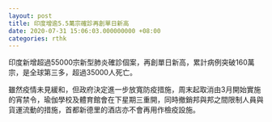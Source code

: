 ```yaml
---
layout: post
title: 印度增逾5.5萬宗確診再創單日新高　
date: 2020-07-31 15:06:03.000000000 +08:00
categories: rthk
---
```


印度新增超過55000宗新型肺炎確診個案，再創單日新高，累計病例突破160萬宗，是全球第三多，超過35000人死亡。

雖然疫情未見緩和，但政府決定進一步放寬防疫措施，周末起取消由3月開始實施的宵禁令，瑜伽學校及體育館會在下星期三重開，同時撤銷邦與邦之間限制人員與貨運流動的措施，首都新德里的酒店亦不會再用作檢疫設施。
